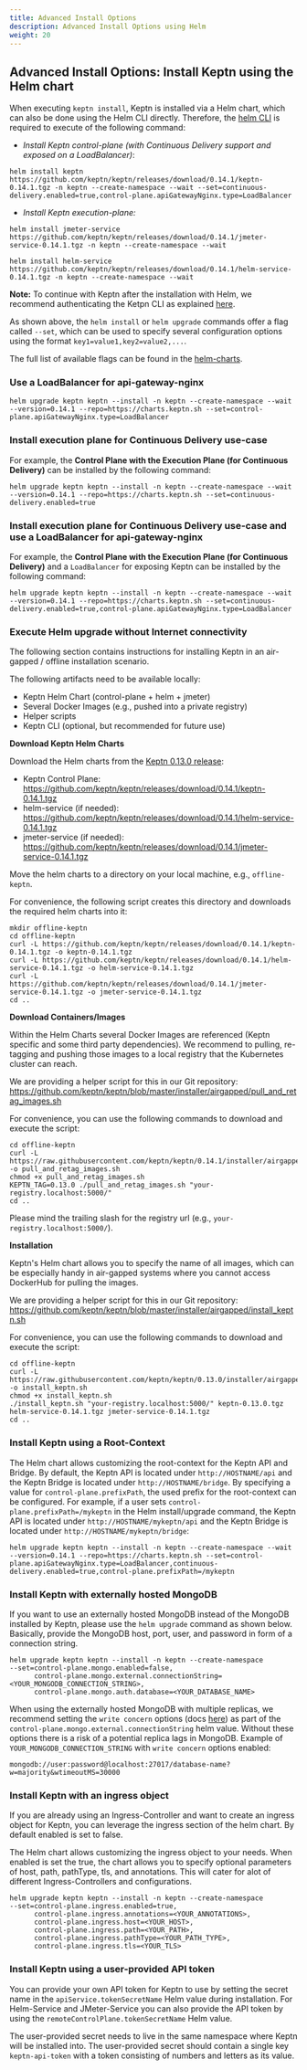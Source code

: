 ```yaml
---
title: Advanced Install Options
description: Advanced Install Options using Helm
weight: 20
---
```


## Advanced Install Options: Install Keptn using the Helm chart

When executing `keptn install`, Keptn is installed via a Helm chart, which can also be done using the Helm CLI directly.
Therefore, the [helm CLI](https://helm.sh) is required to execute of the following command:

* *Install Keptn control-plane (with Continuous Delivery support and exposed on a LoadBalancer)*: 

```
helm install keptn https://github.com/keptn/keptn/releases/download/0.14.1/keptn-0.14.1.tgz -n keptn --create-namespace --wait --set=continuous-delivery.enabled=true,control-plane.apiGatewayNginx.type=LoadBalancer
```

* *Install Keptn execution-plane:*

```
helm install jmeter-service https://github.com/keptn/keptn/releases/download/0.14.1/jmeter-service-0.14.1.tgz -n keptn --create-namespace --wait

helm install helm-service https://github.com/keptn/keptn/releases/download/0.14.1/helm-service-0.14.1.tgz -n keptn --create-namespace --wait
```

**Note:** To continue with Keptn after the installation with Helm, we recommend authenticating the Ketpn CLI as explained [here](../install/#authenticate-keptn-cli). 

As shown above, the `helm install` or `helm upgrade` commands offer a flag called `--set`, which can be used to specify several configuration options using the format `key1=value1,key2=value2,...`.

The full list of available flags can be found in the [helm-charts](https://github.com/keptn/keptn/tree/0.14.1/installer/manifests/keptn).


### Use a LoadBalancer for api-gateway-nginx

```console
helm upgrade keptn keptn --install -n keptn --create-namespace --wait --version=0.14.1 --repo=https://charts.keptn.sh --set=control-plane.apiGatewayNginx.type=LoadBalancer
```

### Install execution plane for Continuous Delivery use-case

For example, the **Control Plane with the Execution Plane (for Continuous Delivery)** can be installed by the following command:
```console
helm upgrade keptn keptn --install -n keptn --create-namespace --wait --version=0.14.1 --repo=https://charts.keptn.sh --set=continuous-delivery.enabled=true
```

### Install execution plane for Continuous Delivery use-case and use a LoadBalancer for api-gateway-nginx

For example, the **Control Plane with the Execution Plane (for Continuous Delivery)** and a `LoadBalancer` for exposing Keptn can be installed by the following command:
```console
helm upgrade keptn keptn --install -n keptn --create-namespace --wait --version=0.14.1 --repo=https://charts.keptn.sh --set=continuous-delivery.enabled=true,control-plane.apiGatewayNginx.type=LoadBalancer
```

### Execute Helm upgrade without Internet connectivity

The following section contains instructions for installing Keptn in an air-gapped / offline installation scenario.

The following artifacts need to be available locally:

* Keptn Helm Chart (control-plane + helm + jmeter)
* Several Docker Images (e.g., pushed into a private registry)
* Helper scripts
* Keptn CLI (optional, but recommended for future use)

**Download Keptn Helm Charts**

Download the Helm charts from the [Keptn 0.13.0 release](https://github.com/keptn/keptn/releases/tag/0.14.1):

* Keptn Control Plane: https://github.com/keptn/keptn/releases/download/0.14.1/keptn-0.14.1.tgz
* helm-service (if needed): https://github.com/keptn/keptn/releases/download/0.14.1/helm-service-0.14.1.tgz
* jmeter-service (if needed): https://github.com/keptn/keptn/releases/download/0.14.1/jmeter-service-0.14.1.tgz

Move the helm charts to a directory on your local machine, e.g., `offline-keptn`.

For convenience, the following script creates this directory and downloads the required helm charts into it:

```console
mkdir offline-keptn
cd offline-keptn
curl -L https://github.com/keptn/keptn/releases/download/0.14.1/keptn-0.14.1.tgz -o keptn-0.14.1.tgz
curl -L https://github.com/keptn/keptn/releases/download/0.14.1/helm-service-0.14.1.tgz -o helm-service-0.14.1.tgz
curl -L https://github.com/keptn/keptn/releases/download/0.14.1/jmeter-service-0.14.1.tgz -o jmeter-service-0.14.1.tgz
cd ..
```

**Download Containers/Images**

Within the Helm Charts several Docker Images are referenced (Keptn specific and some third party dependencies).
We recommend to pulling, re-tagging and pushing those images to a local registry that the Kubernetes cluster can reach.

We are providing a helper script for this in our Git repository: https://github.com/keptn/keptn/blob/master/installer/airgapped/pull_and_retag_images.sh

For convenience, you can use the following commands to download and execute the script:

```console
cd offline-keptn
curl -L https://raw.githubusercontent.com/keptn/keptn/0.14.1/installer/airgapped/pull_and_retag_images.sh -o pull_and_retag_images.sh
chmod +x pull_and_retag_images.sh
KEPTN_TAG=0.13.0 ./pull_and_retag_images.sh "your-registry.localhost:5000/"
cd ..
```

Please mind the trailing slash for the registry url (e.g., `your-registry.localhost:5000/`).

**Installation**

Keptn's Helm chart allows you to specify the name of all images, which can be especially handy in air-gapped systems where you cannot access DockerHub for pulling the images.

We are providing a helper script for this in our Git repository: https://github.com/keptn/keptn/blob/master/installer/airgapped/install_keptn.sh

For convenience, you can use the following commands to download and execute the script:

```console
cd offline-keptn
curl -L https://raw.githubusercontent.com/keptn/keptn/0.13.0/installer/airgapped/install_keptn.sh -o install_keptn.sh
chmod +x install_keptn.sh
./install_keptn.sh "your-registry.localhost:5000/" keptn-0.13.0.tgz helm-service-0.14.1.tgz jmeter-service-0.14.1.tgz
cd ..
```

### Install Keptn using a Root-Context

The Helm chart allows customizing the root-context for the Keptn API and Bridge.
By default, the Keptn API is located under `http://HOSTNAME/api` and the Keptn Bridge is located under `http://HOSTNAME/bridge`.
By specifying a value for `control-plane.prefixPath`, the used prefix for the root-context can be configured.
For example, if a user sets `control-plane.prefixPath=/mykeptn` in the Helm install/upgrade command,
the Keptn API is located under `http://HOSTNAME/mykeptn/api` and the Keptn Bridge is located under `http://HOSTNAME/mykeptn/bridge`:

```console
helm upgrade keptn keptn --install -n keptn --create-namespace --wait --version=0.14.1 --repo=https://charts.keptn.sh --set=control-plane.apiGatewayNginx.type=LoadBalancer,continuous-delivery.enabled=true,control-plane.prefixPath=/mykeptn
```

### Install Keptn with externally hosted MongoDB

If you want to use an externally hosted MongoDB instead of the MongoDB installed by Keptn, please use the `helm upgrade` command as shown below. Basically, provide the MongoDB host, port, user, and password in form of a connection string.

```console
helm upgrade keptn keptn --install -n keptn --create-namespace
--set=control-plane.mongo.enabled=false,
      control-plane.mongo.external.connectionString=<YOUR_MONGODB_CONNECTION_STRING>,
      control-plane.mongo.auth.database=<YOUR_DATABASE_NAME>
```

When using the externally hosted MongoDB with multiple replicas, we recommend setting the `write concern` options (docs [here](https://www.mongodb.com/docs/manual/reference/connection-string/#write-concern-options))
as part of the `control-plane.mongo.external.connectionString` helm value. Without these options there is a risk of a potential replica lags in MongoDB. Example of `YOUR_MONGODB_CONNECTION_STRING` with `write concern` options enabled:

```console
mongodb://user:password@localhost:27017/database-name?w=majority&wtimeoutMS=30000
```

### Install Keptn with an ingress object

If you are already using an Ingress-Controller and want to create an ingress object for Keptn, you can leverage the ingress section of the helm chart. By default enabled is set to false.

The Helm chart allows customizing the ingress object to your needs.  When enabled is set the true, the chart allows you to specify optional parameters of host, path, pathType, tls, and annotations. This will cater for alot of different Ingress-Controllers and configurations.

```console
helm upgrade keptn keptn --install -n keptn --create-namespace
--set=control-plane.ingress.enabled=true,
      control-plane.ingress.annotations=<YOUR_ANNOTATIONS>,
      control-plane.ingress.host=<YOUR_HOST>,
      control-plane.ingress.path=<YOUR_PATH>,
      control-plane.ingress.pathType=<YOUR_PATH_TYPE>,  
      control-plane.ingress.tls=<YOUR_TLS>
```

### Install Keptn using a user-provided API token

You can provide your own API token for Keptn to use by setting the secret name
in the `apiService.tokenSecretName` Helm value during installation. For Helm-Service and JMeter-Service you
can also provide the API token by using the `remoteControlPlane.tokenSecretName` Helm value.

The user-provided secret needs to live in the same namespace where Keptn will be installed into.
The user-provided secret should contain a single key `keptn-api-token` with a token consisting of numbers and letters as its value.
